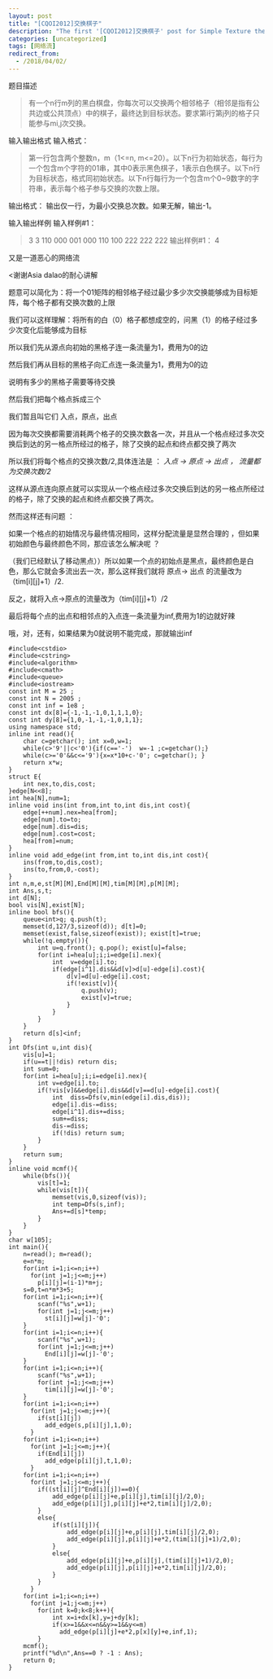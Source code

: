 ```yaml
---
layout: post
title: "[CQOI2012]交换棋子"
description: "The first '[CQOI2012]交换棋子' post for Simple Texture theme."
categories: [uncategorized]
tags: [网络流]
redirect_from:
  - /2018/04/02/
---
```


题目描述
>有一个n行m列的黑白棋盘，你每次可以交换两个相邻格子（相邻是指有公共边或公共顶点）中的棋子，最终达到目标状态。要求第i行第j列的格子只能参与mi,j次交换。

输入输出格式
输入格式：
>第一行包含两个整数n，m（1<=n, m<=20）。以下n行为初始状态，每行为一个包含m个字符的01串，其中0表示黑色棋子，1表示白色棋子。以下n行为目标状态，格式同初始状态。以下n行每行为一个包含m个0~9数字的字符串，表示每个格子参与交换的次数上限。

输出格式：
输出仅一行，为最小交换总次数。如果无解，输出-1。

输入输出样例
输入样例#1： 
>3 3
110
000
001
000
110
100
222
222
222
输出样例#1： 
>4


又是一道恶心的网络流

<谢谢Asia dalao的耐心讲解

题意可以简化为：将一个01矩阵的相邻格子经过最少多少次交换能够成为目标矩阵，每个格子都有交换次数的上限

我们可以这样理解：将所有的白（0）格子都想成空的，问黑（1）的格子经过多少次变化后能够成为目标

所以我们先从源点向初始的黑格子连一条流量为1，费用为0的边

然后我们再从目标的黑格子向汇点连一条流量为1，费用为0的边

说明有多少的黑格子需要等待交换

然后我们把每个格点拆成三个

我们暂且叫它们 入点，原点，出点

因为每次交换都需要消耗两个格子的交换次数各一次，并且从一个格点经过多次交换后到达的另一格点所经过的格子，除了交换的起点和终点都交换了两次

所以我们将每个格点的交换次数/2,具体连法是 ： *入点 -> 原点 -> 出点 ， 流量都为交换次数/2*

这样从源点连向原点就可以实现从一个格点经过多次交换后到达的另一格点所经过的格子，除了交换的起点和终点都交换了两次。

然而这样还有问题 ： 

如果一个格点的初始情况与最终情况相同，这样分配流量是显然合理的  ，但如果初始颜色与最终颜色不同，那应该怎么解决呢 ？

（我们已经默认了移动黑点））所以如果一个点的初始点是黑点，最终颜色是白色，那么它就会多流出去一次，那么这样我们就将 原点-> 出点 的流量改为（tim[i][j]+1）/2.

反之，就将入点->原点的流量改为（tim[i][j]+1）/2

最后将每个点的出点和相邻点的入点连一条流量为inf,费用为1的边就好辣

哦，对，还有，如果结果为0就说明不能完成，那就输出inf

```
#include<cstdio>
#include<cstring>
#include<algorithm>
#include<cmath>
#include<queue>
#include<iostream>
const int M = 25 ;
const int N = 2005 ;
const int inf = 1e8 ;
const int dx[8]={-1,-1,-1,0,1,1,1,0};
const int dy[8]={1,0,-1,-1,-1,0,1,1};
using namespace std;
inline int read(){
	char c=getchar(); int x=0,w=1;
	while(c>'9'||c<'0'){if(c=='-')  w=-1 ;c=getchar();}
    while(c>='0'&&c<='9'){x=x*10+c-'0'; c=getchar(); }
    return x*w;
}
struct E{
	int nex,to,dis,cost;
}edge[N<<8];
int hea[N],num=1;
inline void ins(int from,int to,int dis,int cost){
	edge[++num].nex=hea[from];
	edge[num].to=to;
	edge[num].dis=dis;
	edge[num].cost=cost;
	hea[from]=num;
}
inline void add_edge(int from,int to,int dis,int cost){
	ins(from,to,dis,cost);
	ins(to,from,0,-cost);
}
int n,m,e,st[M][M],End[M][M],tim[M][M],p[M][M];
int Ans,s,t;
int d[N];
bool vis[N],exist[N];
inline bool bfs(){
	queue<int>q; q.push(t);
	memset(d,127/3,sizeof(d)); d[t]=0;
	memset(exist,false,sizeof(exist)); exist[t]=true;
	while(!q.empty()){
		int u=q.front(); q.pop(); exist[u]=false;
		for(int i=hea[u];i;i=edge[i].nex){
			int  v=edge[i].to;
			if(edge[i^1].dis&&d[v]>d[u]-edge[i].cost){
				d[v]=d[u]-edge[i].cost;
				if(!exist[v]){
					q.push(v);
					exist[v]=true;
				}
			}
		}
	}
	return d[s]<inf;
}
int Dfs(int u,int dis){
	vis[u]=1;
	if(u==t||!dis) return dis;
	int sum=0;
	for(int i=hea[u];i;i=edge[i].nex){
		int v=edge[i].to;
		if(!vis[v]&&edge[i].dis&&d[v]==d[u]-edge[i].cost){
			int  diss=Dfs(v,min(edge[i].dis,dis));
			edge[i].dis-=diss;
		    edge[i^1].dis+=diss;
		    sum+=diss;
		    dis-=diss;
		    if(!dis) return sum;
		}
	}
	return sum;
}
inline void mcmf(){
	while(bfs()){
		vis[t]=1;
		while(vis[t]){
			memset(vis,0,sizeof(vis));
			int temp=Dfs(s,inf);
			Ans+=d[s]*temp;
		}
	}
}
char w[105];
int main(){
	n=read(); m=read();
	e=n*m;
	for(int i=1;i<=n;i++)
	  for(int j=1;j<=m;j++)
	    p[i][j]=(i-1)*m+j;
	s=0,t=n*m*3+5;
	for(int i=1;i<=n;i++){
		scanf("%s",w+1);
		for(int j=1;j<=m;j++)
		  st[i][j]=w[j]-'0';
	}
	for(int i=1;i<=n;i++){
		scanf("%s",w+1);
		for(int j=1;j<=m;j++)
		  End[i][j]=w[j]-'0';
	}
	for(int i=1;i<=n;i++){
	    scanf("%s",w+1);
		for(int j=1;j<=m;j++)
		  tim[i][j]=w[j]-'0';
	}
	for(int i=1;i<=n;i++)
	  for(int j=1;j<=m;j++){
	  	if(st[i][j])
		  add_edge(s,p[i][j],1,0);
	  }
	for(int i=1;i<=n;i++)
	  for(int j=1;j<=m;j++){
		if(End[i][j])
		  add_edge(p[i][j],t,1,0);
	  }
	for(int i=1;i<=n;i++)
	  for(int j=1;j<=m;j++){
	  	if((st[i][j]^End[i][j])==0){
	  		add_edge(p[i][j]+e,p[i][j],tim[i][j]/2,0);
	  		add_edge(p[i][j],p[i][j]+e*2,tim[i][j]/2,0);
		}
		else{
			if(st[i][j]){
				add_edge(p[i][j]+e,p[i][j],tim[i][j]/2,0);
				add_edge(p[i][j],p[i][j]+e*2,(tim[i][j]+1)/2,0);
			}
			else{
				add_edge(p[i][j]+e,p[i][j],(tim[i][j]+1)/2,0);
				add_edge(p[i][j],p[i][j]+e*2,tim[i][j]/2,0);
			}
		}
	  }
	for(int i=1;i<=n;i++)
	  for(int j=1;j<=m;j++)
	    for(int k=0;k<8;k++){
	    	int x=i+dx[k],y=j+dy[k];
	    	if(x>=1&&x<=n&&y>=1&&y<=m)
	    	  add_edge(p[i][j]+e*2,p[x][y]+e,inf,1);
		}
	mcmf();
	printf("%d\n",Ans==0 ? -1 : Ans);
	return 0;
}
```
